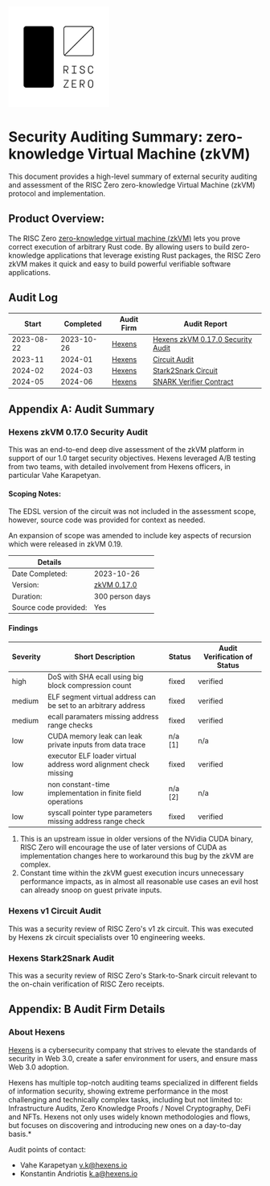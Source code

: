 <img src="RZ_logo.png" width="200">

# Security Auditing Summary: zero-knowledge Virtual Machine (zkVM)
This document provides a high-level summary of external security auditing and assessment of the RISC Zero zero-knowledge Virtual Machine (zkVM) protocol and implementation.

## Product Overview:
The RISC Zero [zero-knowledge virtual machine (zkVM)](https://dev.risczero.com/api/next/zkvm/) lets you prove correct execution of arbitrary Rust code. By allowing users to build zero-knowledge applications that leverage existing Rust packages, the RISC Zero zkVM makes it quick and easy to build powerful verifiable software applications. 

## Audit Log

| Start | Completed | Audit Firm | Audit Report |
|-------|-----------|------------|---------------|
| 2023-08-22 | 2023-10-26 | [Hexens](#about-hexens) | [Hexens zkVM 0.17.0 Security Audit](zkVM/hexens_zkVM_20231031.pdf) |
| 2023-11 | 2024-01 | [Hexens](#about-hexens) | [Circuit Audit](circuits/hexens_v1c_stark2snark_20240520.pdf)|
| 2024-02 | 2024-03 | [Hexens](#about-hexens) | [Stark2Snark Circuit](circuits/hexens_v1c_stark2snark_20240520.pdf)|
| 2024-05 | 2024-06 | [Hexens](#about-hexens) | [SNARK Verifier Contract](contracts/hexens_verifiercontract_20240605.pdf) |

## Appendix A: Audit Summary

### Hexens zkVM 0.17.0 Security Audit

This was an end-to-end deep dive assessment of the zkVM platform in support of our 1.0 target security objectives.  Hexens leveraged A/B testing from two teams, with detailed involvement from Hexens officers, in particular Vahe Karapetyan. 

#### Scoping Notes:
The EDSL version of the circuit was not included in the assessment scope, however, source code was provided for context as needed.

An expansion of scope was amended to include key aspects of recursion which were released in zkVM 0.19.

| Details | |
|---------|-|
| Date Completed: | 2023-10-26 |
| Version: | [zkVM 0.17.0](https://github.com/risc0/risc0/tree/323b5f58e45a7b0de02df6227e1e9de475f70176)
| Duration: | 300 person days |
| Source code provided: | Yes |

#### Findings
| Severity | Short Description | Status | Audit Verification of Status |  
|----------|-------------------|--------|-------|
| high | DoS with SHA ecall using big block compression count | fixed | verified |
| medium | ELF segment virtual address can be set to an arbitrary address | fixed | verified |
| medium| ecall paramaters missing address range checks| fixed | verified |
| low | CUDA memory leak can leak private inputs from data trace | n/a [1]| n/a |
| low | executor ELF loader virtual address word alignment check missing | fixed | verified |
| low | non constant-time implementation in finite field operations | n/a [2] | n/a |
| low | syscall pointer type parameters missing address range check | fixed | verified |

1. This is an upstream issue in older versions of the NVidia CUDA binary, RISC Zero will encourage the use of later versions of CUDA as implementation changes here to workaround this bug by the zkVM are complex.
2. Constant time within the zkVM guest execution incurs unnecessary performance impacts, as in almost all reasonable use cases an evil host can already snoop on guest private inputs.

### Hexens v1 Circuit Audit
This was a security review of RISC Zero's v1 zk circuit. This was executed by Hexens zk circuit specialists over 10 engineering weeks.

### Hexens Stark2Snark Audit
This was a security review of RISC Zero's Stark-to-Snark circuit relevant to the on-chain verification of RISC Zero receipts.

## Appendix: B Audit Firm Details

### About Hexens
[Hexens](https://hexens.io) is a cybersecurity company that strives to elevate the standards of security in Web 3.0, create a safer environment for users, and ensure mass Web 3.0 adoption.

Hexens has multiple top-notch auditing teams specialized in different fields of information security, showing extreme performance in the most challenging and technically complex tasks, including but not limited to: Infrastructure Audits, Zero Knowledge Proofs / Novel Cryptography, DeFi and NFTs. Hexens not only uses widely known methodologies and flows, but focuses on discovering and introducing new ones on a day-to-day basis.*

Audit points of contact: 
* Vahe Karapetyan <v.k@hexens.io> 
* Konstantin Andriotis <k.a@hexens.io>

